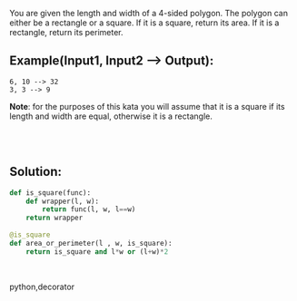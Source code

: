 You are given the length and width of a 4-sided polygon. The polygon can either be a rectangle or a square.
If it is a square, return its area. If it is a rectangle, return its perimeter.

## Example(Input1, Input2 --> Output):

```
6, 10 --> 32
3, 3 --> 9
```

**Note**: for the purposes of this kata you will assume that it is a square if its length and width are equal, otherwise it is a rectangle.

<br><br>

## Solution:

```py
def is_square(func):
    def wrapper(l, w):
        return func(l, w, l==w)
    return wrapper
    
@is_square
def area_or_perimeter(l , w, is_square):
    return is_square and l*w or (l+w)*2
```

<br>

<tag>python,decorator<tag>

